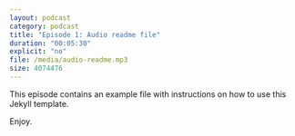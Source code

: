 ```yaml
---
layout: podcast
category: podcast
title: "Episode 1: Audio readme file"
duration: "00:05:30"
explicit: "no"
file: /media/audio-readme.mp3
size: 4074476
---
```


This episode contains an example file with instructions on how to use this Jekyll template.

Enjoy.